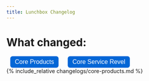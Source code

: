 ```yaml
---
title: Lunchbox Changelog
---
```


<h1>What changed:</h1>

<div class="tab-buttons">
  <button onclick="showTab('core-products')">Core Products</button>
  <button onclick="showTab('core-service-revel')">Core Service Revel</button>
</div>

<div id="core-products" class="tab active">
  {% include_relative changelogs/core-products.md %}
</div>

<div id="core-service-revel" class="tab">
  {% include_relative changelogs/core-service-revel.md %}
</div>

<script>
function showTab(id) {
  document.querySelectorAll('.tab').forEach(t => t.classList.remove('active'));
  document.getElementById(id).classList.add('active');
}
</script>

<style>
.tab { display: none; }
.tab.active { display: block; }
.tab-buttons button {
  margin: 0 10px;
  padding: 6px 12px;
  font-size: 16px;
  border-radius: 6px;
  border: none;
  background: #0366d6;
  color: white;
  cursor: pointer;
}
.tab-buttons button:hover {
  background: #024ea2;
}
</style>
